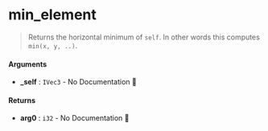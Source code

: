 # min\_element

>  Returns the horizontal minimum of `self`.
>  In other words this computes `min(x, y, ..)`.

#### Arguments

- **\_self** : `IVec3` \- No Documentation 🚧

#### Returns

- **arg0** : `i32` \- No Documentation 🚧